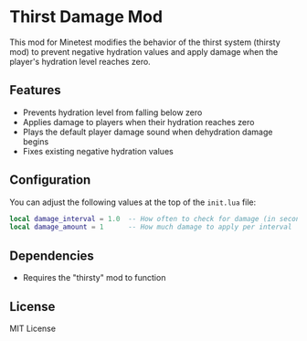 # Thirst Damage Mod

This mod for Minetest modifies the behavior of the thirst system (thirsty mod) to prevent negative hydration values and apply damage when the player's hydration level reaches zero.

## Features

- Prevents hydration level from falling below zero
- Applies damage to players when their hydration reaches zero
- Plays the default player damage sound when dehydration damage begins
- Fixes existing negative hydration values

## Configuration

You can adjust the following values at the top of the `init.lua` file:

```lua
local damage_interval = 1.0  -- How often to check for damage (in seconds)
local damage_amount = 1      -- How much damage to apply per interval
```

## Dependencies

- Requires the "thirsty" mod to function

## License

MIT License 